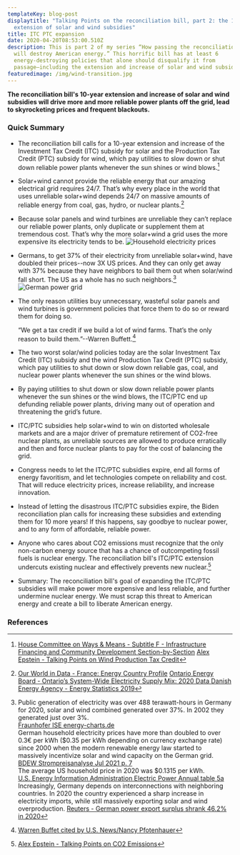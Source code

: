 ```yaml
---
templateKey: blog-post
displaytitle: "Talking Points on the reconciliation bill, part 2: the 10-year
  extension of solar and wind subsidies"
title: ITC PTC expansion
date: 2020-04-20T08:53:00.510Z
description: This is part 2 of my series “How passing the reconciliation bill
  will destroy American energy.” This horrific bill has at least 6
  energy-destroying policies that alone should disqualify it from
  passage—including the extension and increase of solar and wind subsidies.
featuredimage: /img/wind-transition.jpg
---
```

**The reconciliation bill's 10-year extension and increase of solar and wind subsidies will drive more and more reliable power plants off the grid, lead to skyrocketing prices and frequent blackouts.**

### Quick Summary

- The reconciliation bill calls for a 10-year extension and increase of the Investment Tax Credit (ITC) subsidy for solar and the Production Tax Credit (PTC) subsidy for wind, which pay utilities to slow down or shut down reliable power plants whenever the sun shines or wind blows.[^1]

- Solar+wind cannot provide the reliable energy that our amazing electrical grid requires 24/7. That’s why every place in the world that uses unreliable solar+wind depends 24/7 on massive amounts of reliable energy from coal, gas, hydro, or nuclear plants.[^2] 

- Because solar panels and wind turbines are unreliable they can’t replace our reliable power plants, only duplicate or supplement them at tremendous cost. That’s why the more solar+wind a grid uses the more expensive its electricity tends to be.
![Household electricity prices](/img/80-im4.jpeg) 

- Germans, to get 37% of their electricity from unreliable solar+wind, have doubled their prices--now 3X US prices. And they can only get away with 37% because they have neighbors to bail them out when solar/wind fall short. The US as a whole has no such neighbors.[^3]
![German power grid](/img/art-15-no-matter-how-much-solar-and-wind-you-build-you-can-never-rely-on-them.png)

- The only reason utilities buy unnecessary, wasteful solar panels and wind turbines is government policies that force them to do so or reward them for doing so.

    “We get a tax credit if we build a lot of wind farms. That’s the only reason to build them.”--Warren Buffett.[^4]

- The two worst solar/wind policies today are the solar Investment Tax Credit (ITC) subsidy and the wind Production Tax Credit (PTC) subsidy, which pay utilities to shut down or slow down reliable gas, coal, and nuclear power plants whenever the sun shines or the wind blows. 

- By paying utilities to shut down or slow down reliable power plants whenever the sun shines or the wind blows, the ITC/PTC end up defunding reliable power plants, driving many out of operation and threatening the grid’s future. 

- ITC/PTC subsidies help solar+wind to win on distorted wholesale markets and are a major driver of premature retirement of CO2-free nuclear plants, as unreliable sources are allowed to produce erratically and then and force nuclear plants to pay for the cost of balancing the grid. 

- Congress needs to let the ITC/PTC subsidies expire, end all forms of energy favoritism, and let technologies compete on reliability and cost. That will reduce electricity prices, increase reliability, and increase innovation. 

- Instead of letting the disastrous ITC/PTC subsidies expire, the Biden reconciliation plan calls for increasing these subsidies and extending them for 10 more years! If this happens, say goodbye to nuclear power, and to any form of affordable, reliable power. 

- Anyone who cares about CO2 emissions must recognize that the only non-carbon energy source that has a chance of outcompeting fossil fuels is nuclear energy. The reconciliation bill's ITC/PTC extension undercuts existing nuclear and effectively prevents new nuclear.[^5]

- Summary: The reconciliation bill's goal of expanding the ITC/PTC subsidies will make power more expensive and less reliable, and further undermine nuclear energy. We must scrap this threat to American energy and create a bill to liberate American energy.

### References

[^1]:
    [House Committee on Ways & Means - Subtitle F - Infrastructure Financing and Community Development Section-by-Section](https://waysandmeans.house.gov/sites/democrats.waysandmeans.house.gov/files/documents/Section%20by%20Section%20Subtitle%20F%2C%20G%2C%20H%2C%20%26%20J.pdf)
    [Alex Epstein - Talking Points on Wind Production Tax Credit](https://energytalkingpoints.com/wind-production-tax-credit/)

[^2]:
    [Our World in Data - France: Energy Country Profile](https://ourworldindata.org/energy/country/france)
    [Ontario Energy Board - Ontario’s System-Wide Electricity Supply Mix: 2020 Data ](https://www.oeb.ca/sites/default/files/2020-supply-mix-data-update.pdf)
    [Danish Energy Agency - Energy Statistics 2019](https://ens.dk/en/our-services/statistics-data-key-figures-and-energy-maps/annual-and-monthly-statistics)

[^3]:
    Public generation of electricity was over 488 terawatt-hours in Germany for 2020, solar and wind combined generated over 37%. In 2002 they generated just over 3%.\
    [Fraunhofer ISE energy-charts.de](https://energy-charts.info/charts/energy_pie/chart.htm?l=en&c=DE&year=2020)\
    German household electricity prices have more than doubled to over 0.3€ per kWh ($0.35 per kWh depending on currency exchange rate) since 2000 when the modern renewable energy law started to massively incentivize solar and wind capacity on the German grid.\
    [BDEW Strompreisanalyse Jul 2021 p. 7](https://www.bdew.de/service/daten-und-grafiken/bdew-strompreisanalyse/)\
    The average US household price in 2020 was $0.1315 per kWh.\
    [U.S. Energy Information Administration Electric Power Annual table 5a](https://www.eia.gov/electricity/sales_revenue_price/pdf/table5_a.pdf)\
    Increasingly, Germany depends on interconnections with neighboring countries. In 2020 the country experienced a sharp increase in electricity imports, while still massively exporting solar and wind overproduction.
    [Reuters - German power export surplus shrank 46.2% in 2020](https://www.reuters.com/article/germany-electricity-statistics-idUSL8N2JF16X)

[^4]: [Warren Buffet cited by U.S. News/Nancy Pfotenhauer](https://www.usnews.com/opinion/blogs/nancy-pfotenhauer/2014/05/12/even-warren-buffet-admits-wind-energy-is-a-bad-investment)

[^5]: [Alex Epstein - Talking Points on CO2 Emissions](https://energytalkingpoints.com/co2-emissions/)